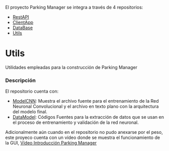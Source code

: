 El proyecto Parking Manager se integra a través de 4 repositorios:
* [RestAPI](https://github.com/parkingmanager/RestAPI)
* [ClientApp](https://github.com/parkingmanager/ClientApp)
* [DataBase](https://github.com/parkingmanager/RestAPI)
* [Utils](https://github.com/parkingmanager/Utils)
# Utils
Utilidades empleadas para la construcción de Parking Manager

### Descripción 
 El repositorio cuenta con:
* [ModelCNN](https://github.com/parkingmanager/Utils/tree/main/ModelCNN): Muestra el archivo fuente para el entrenamiento de la Red Neuronal Convolucional y el archivo en texto plano con la arquitectura del modelo final.
* [DataModel](https://github.com/parkingmanager/Utils/tree/main/DataModel): Códigos Fuentes para la extracción de datos que se usan en el proceso de entrenamiento y validación de la red neuronal.

Adicionalmente aún cuando en el repositorio no pudo anexarse por el peso, este proyeco cuenta con un vídeo donde se muestra el funcionamiento de la GUI, [Vídeo Introducción Parking Manager](https://drive.google.com/file/d/1c90aPF1dbGS-XdgMi7c0hcAfLB62gB-c/view?usp=sharing)
